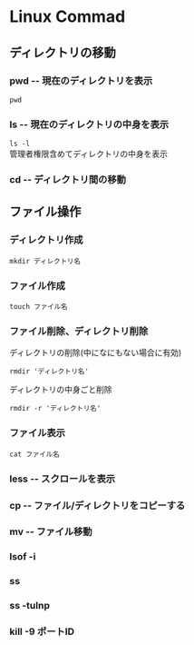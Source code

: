 # Linux Commad

## ディレクトリの移動
### pwd -- 現在のディレクトリを表示
```pwd```

### ls -- 現在のディレクトリの中身を表示
```ls -l```  
管理者権限含めてディレクトリの中身を表示
### cd -- ディレクトリ間の移動

## ファイル操作
### ディレクトリ作成
```
mkdir ディレクトリ名
```
### ファイル作成
```
touch ファイル名
```

### ファイル削除、ディレクトリ削除
ディレクトリの削除(中になにもない場合に有効)
``` 
rmdir 'ディレクトリ名'
```
ディレクトリの中身ごと削除
```
rmdir -r 'ディレクトリ名'
```

### ファイル表示
```
cat ファイル名
```
### less -- スクロールを表示
### cp -- ファイル/ディレクトリをコピーする
### mv -- ファイル移動 
### lsof -i
### ss
### ss -tulnp
### kill -9 ポートID






